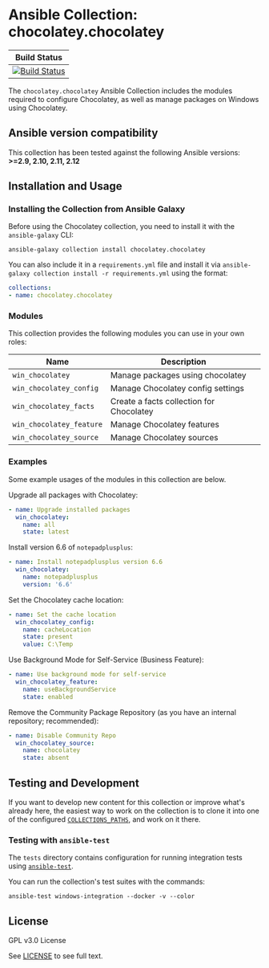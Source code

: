 # Ansible Collection: chocolatey.chocolatey

|                   Build Status                   |
| :----------------------------------------------: |
| [![Build Status][pipeline-badge]][pipeline-link] |

The `chocolatey.chocolatey` Ansible Collection includes the modules required to configure Chocolatey, as well as manage packages on Windows using Chocolatey.

## Ansible version compatibility

This collection has been tested against the following Ansible versions:
**>=2.9, 2.10, 2.11, 2.12**

## Installation and Usage

### Installing the Collection from Ansible Galaxy

Before using the Chocolatey collection, you need to install it with the `ansible-galaxy` CLI:

    ansible-galaxy collection install chocolatey.chocolatey

You can also include it in a `requirements.yml` file and install it via `ansible-galaxy collection install -r requirements.yml` using the format:

```yaml
collections:
- name: chocolatey.chocolatey
```

### Modules

This collection provides the following modules you can use in your own roles:

| Name                          | Description                               |
|-------------------------------|-------------------------------------------|
|`win_chocolatey`               | Manage packages using chocolatey          |
|`win_chocolatey_config`        | Manage Chocolatey config settings         |
|`win_chocolatey_facts`         | Create a facts collection for Chocolatey  |
|`win_chocolatey_feature`       | Manage Chocolatey features                |
|`win_chocolatey_source`        | Manage Chocolatey sources                 |

### Examples

Some example usages of the modules in this collection are below.

Upgrade all packages with Chocolatey:

```yaml
- name: Upgrade installed packages
  win_chocolatey:
    name: all
    state: latest
```

Install version 6.6 of `notepadplusplus`:

```yaml
- name: Install notepadplusplus version 6.6
  win_chocolatey:
    name: notepadplusplus
    version: '6.6'
```

Set the Chocolatey cache location:

```yaml
- name: Set the cache location
  win_chocolatey_config:
    name: cacheLocation
    state: present
    value: C:\Temp
```

Use Background Mode for Self-Service (Business Feature):

```yaml
- name: Use background mode for self-service
  win_chocolatey_feature:
    name: useBackgroundService
    state: enabled
```

Remove the Community Package Repository (as you have an internal repository; recommended):

```yaml
- name: Disable Community Repo
  win_chocolatey_source:
    name: chocolatey
    state: absent
```

## Testing and Development

If you want to develop new content for this collection or improve what's already here, the easiest way to work on the collection is to clone it into one of the configured [`COLLECTIONS_PATHS`](https://docs.ansible.com/ansible/latest/reference_appendices/config.html#collections-paths), and work on it there.

### Testing with `ansible-test`

The `tests` directory contains configuration for running integration tests using [`ansible-test`](https://docs.ansible.com/ansible/latest/dev_guide/testing_integration.html).

You can run the collection's test suites with the commands:

```code
ansible-test windows-integration --docker -v --color
```

## License

GPL v3.0 License

See [LICENSE](LICENSE) to see full text.

<!-- Link Targets -->

[pipeline-link]: https://dev.azure.com/ChocolateyCI/Chocolatey-Ansible/_build/latest?definitionId=2&branchName=master
[pipeline-badge]: https://dev.azure.com/ChocolateyCI/Chocolatey-Ansible/_apis/build/status/Chocolatey%20Collection%20CI?branchName=master
